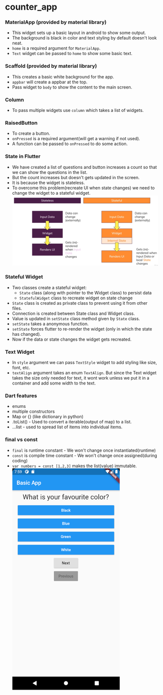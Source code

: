 # counter_app

### MaterialApp (provided by material library)
- This widget sets up a basic layout in android to show some output.
- The background is black in color and text styling by default doesn't look neat.
- `home` is a required argument for `MaterialApp`.
- `Text` widget can be passed to `home` to show some basic text.

### Scaffold    (provided by material library)
- This creates a basic white background for the app.
- `appbar` will create a appbar at the top.
- Pass widget to `body` to show the content to the main screen.

### Column
- To pass multiple widgets use `column` which takes a list of widgets.

### RaisedButton
- To create a button.
- `onPressed` is a required argument(will get a warning if not used).
- A function can be passed to `onPressed` to do some action.

### State in Flutter
- We have created a list of questions and button increases a count so that we can show the questions in the list.
- But the count increases but doesn't gets updated in the screen.
- It is because the widget is stateless.
- To overcome this problem(recreate UI when state changes) we need to change the widget to a stateful widget.
![Stateful vs Stateless](states.png)

### Stateful Widget
- Two classes create a stateful widget:
    - `State` class (along with pointer to the Widget class) to persist data
    - `StatefulWidget` class to recreate widget on state change
- `State` class is created as private class to prevent using it from other files.
- Connection is created between State class and Widget class.
- Value is updated in `setState` class method given by `State` class.
- `setState` takes a anonymous function.
- `setState` forces flutter to re-render the widget (only in which the state has changed).
- Now if the data or state changes the widget gets recreated.

### Text Widget
- In `style` argument we can pass `TextStyle` widget to add styling like size, font, etc.
- `textAlign` argument takes an enum `TextAlign`. But since the Text widget takes the size only needed for text,
it wont work unless we put it in a container and add some width to the text.

### Dart features
- enums
- multiple constructors
- Map or {} (like dictionary in python)
- <iterable>.toList() - Used to convert a iterable(output of map) to a list.
- ...list - used to spread list of items into individual items.

### final vs const
- `final` is runtime constant - We won't change once instantiated(runtime)
- `const` is compile time constant - We won't change once assigned(during coding)
- `var numbers = const [1,2,3]` makes the list(value) immutable.
![Before Click](output.png)
